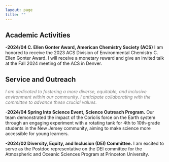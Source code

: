 ```yaml
---
layout: page
title: ""
---
```


## Academic Activities
**-2024/04 C. Ellen Gonter Award, American Chemistry Society (ACS)** I am honored to receive the 2023 ACS Division of Environmental Chemistry C. Ellen Gonter Award. I will receive a monetary reward and give an invited talk at the Fall 2024 meeting of the ACS in Denver.

## Service and Outreach
<span style="color: gray;">*I am dedicated to fostering a more diverse, equitable, and inclusive environment within our community. I anticipate collaborating with the committee to advance these crucial values.*</span>

**-2024/04 Spring Into Science Event, Science Outreach Program.** Our team demonstrated the impact of the Coriolis force on the Earth system through an engaging experiment with a rotating tank for 4th to 10th-grade students in the New Jersey community, aiming to make science more accessible for young learners.</font>

**-2024/02 Diversity, Equity, and Inclusion (DEI) Committee.** I am excited to serve as the Postdoc representative on the DEI committee for the Atmospheric and Oceanic Sciences Program at Princeton University.

